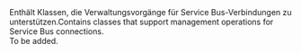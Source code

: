 <Namespace Name="Microsoft.ServiceBus.Management">
  <Docs>
    <summary><span data-ttu-id="d0d89-101">Enthält Klassen, die Verwaltungsvorgänge für Service Bus-Verbindungen zu unterstützen.</span><span class="sxs-lookup"><span data-stu-id="d0d89-101">Contains classes that support management operations for Service Bus connections.</span></span></summary> 
    <remarks>To be added.</remarks>
  </Docs>
</Namespace>

